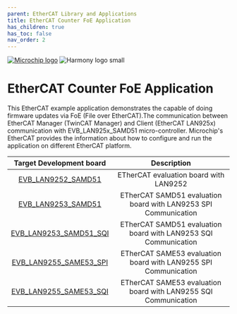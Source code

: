 ```yaml
---
parent: EtherCAT Library and Applications
title: EtherCAT Counter FoE Application
has_children: true
has_toc: false
nav_order: 2
---
```


[![Microchip logo](https://www.microchip.com/ResourcePackages/Microchip/assets/dist/images/logo.png)](https://www.microchip.com)
![Harmony logo small](https://raw.githubusercontent.com/wiki/Microchip-MPLAB-Harmony/Microchip-MPLAB-Harmony.github.io/images/microchip_mplab_harmony_logo_small.png)


# EtherCAT Counter FoE Application

This EtherCAT example application demonstrates the capable of doing firmware updates via FoE (File over EtherCAT).The communication between EtherCAT Manager (TwinCAT Manager) and Client (EtherCAT LAN925x) communication with EVB_LAN925x_SAMD51 micro-controller.
Microchip's EtherCAT provides the information about how to configure and run the application on different EtherCAT platform.

| Target Development board  | Description |
|:-------------------------:|:-----------:|
|[EVB_LAN9252_SAMD51](docs/readme_lan9252_samd51.md)|ETherCAT evaluation board with LAN9252|
|[EVB_LAN9253_SAMD51](docs/readme_lan9253_samd51.md)|ETherCAT SAMD51 evaluation board with LAN9253 SPI Communication|
|[EVB_LAN9253_SAMD51_SQI](docs/readme_lan9253_samd51_sqi.md)|ETherCAT SAMD51 evaluation board with LAN9253 SQI Communication|
|[EVB_LAN9255_SAME53_SPI](docs/readme_lan9255_same53_spi.md)|ETherCAT SAME53 evaluation board with LAN9255 SPI Communication|
|[EVB_LAN9255_SAME53_SQI](docs/readme_lan9255_same53_sqi.md)|ETherCAT SAME53 evaluation board with LAN9255 SQI Communication|
